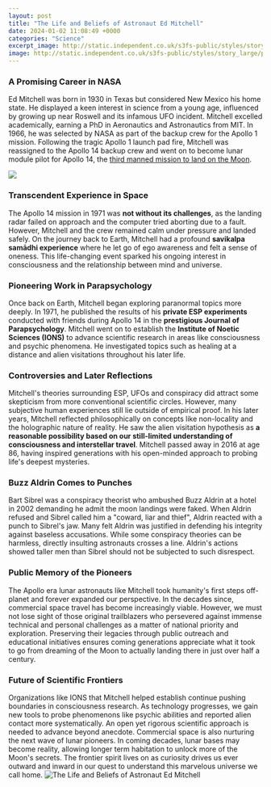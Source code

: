 ```yaml
---
layout: post
title: "The Life and Beliefs of Astronaut Ed Mitchell"
date: 2024-01-02 11:08:49 +0000
categories: "Science"
excerpt_image: http://static.independent.co.uk/s3fs-public/styles/story_large/public/thumbnails/image/2016/02/05/23/edgar-mitchell.jpg
image: http://static.independent.co.uk/s3fs-public/styles/story_large/public/thumbnails/image/2016/02/05/23/edgar-mitchell.jpg
---
```


### A Promising Career in NASA
Ed Mitchell was born in 1930 in Texas but considered New Mexico his home state. He displayed a keen interest in science from a young age, influenced by growing up near Roswell and its infamous UFO incident. Mitchell excelled academically, earning a PhD in Aeronautics and Astronautics from MIT. In 1966, he was selected by NASA as part of the backup crew for the Apollo 1 mission. Following the tragic Apollo 1 launch pad fire, Mitchell was reassigned to the Apollo 14 backup crew and went on to become lunar module pilot for Apollo 14, the [third manned mission to land on the Moon](https://store.fi.io.vn/chihuahua-sunflower-you-are-my-world-shirt-chihuahua-lovers-female-tshirt-dog-themed-gifts3549-t-shirt). 

![](http://www.spacefacts.de/bios/portraits_hi/astronauts/mitchell_edgar.jpg)
### Transcendent Experience in Space
The Apollo 14 mission in 1971 was **not without its challenges**, as the landing radar failed on approach and the computer tried aborting due to a fault. However, Mitchell and the crew remained calm under pressure and landed safely. On the journey back to Earth, Mitchell had a profound **savikalpa samādhi experience** where he let go of ego awareness and felt a sense of oneness. This life-changing event sparked his ongoing interest in consciousness and the relationship between mind and universe.
### Pioneering Work in Parapsychology 
Once back on Earth, Mitchell began exploring paranormal topics more deeply. In 1971, he published the results of his **private ESP experiments** conducted with friends during Apollo 14 in the **prestigious Journal of Parapsychology**. Mitchell went on to establish the **Institute of Noetic Sciences (IONS)** to advance scientific research in areas like consciousness and psychic phenomena. He investigated topics such as healing at a distance and alien visitations throughout his later life.
### Controversies and Later Reflections
Mitchell's theories surrounding ESP, UFOs and conspiracy did attract some skepticism from more conventional scientific circles. However, many subjective human experiences still lie outside of empirical proof. In his later years, Mitchell reflected philosophically on concepts like non-locality and the holographic nature of reality. He saw the alien visitation hypothesis as **a reasonable possibility based on our still-limited understanding of consciousness and interstellar travel**. Mitchell passed away in 2016 at age 86, having inspired generations with his open-minded approach to probing life's deepest mysteries.
### Buzz Aldrin Comes to Punches 
Bart Sibrel was a conspiracy theorist who ambushed Buzz Aldrin at a hotel in 2002 demanding he admit the moon landings were faked. When Aldrin refused and Sibrel called him a "coward, liar and thief", Aldrin reacted with a punch to Sibrel's jaw. Many felt Aldrin was justified in defending his integrity against baseless accusations. While some conspiracy theories can be harmless, directly insulting astronauts crosses a line. Aldrin's actions showed taller men than Sibrel should not be subjected to such disrespect.
### Public Memory of the Pioneers 
The Apollo era lunar astronauts like Mitchell took humanity's first steps off-planet and forever expanded our perspective. In the decades since, commercial space travel has become increasingly viable. However, we must not lose sight of those original trailblazers who persevered against immense technical and personal challenges as a matter of national priority and exploration. Preserving their legacies through public outreach and educational initiatives ensures coming generations appreciate what it took to go from dreaming of the Moon to actually landing there in just over half a century.
### Future of Scientific Frontiers
Organizations like IONS that Mitchell helped establish continue pushing boundaries in consciousness research. As technology progresses, we gain new tools to probe phenomenons like psychic abilities and reported alien contact more systematically. An open yet rigorous scientific approach is needed to advance beyond anecdote. Commercial space is also nurturing the next wave of lunar pioneers. In coming decades, lunar bases may become reality, allowing longer term habitation to unlock more of the Moon's secrets. The frontier spirit lives on as curiosity drives us ever outward and inward in our quest to understand this marvelous universe we call home.
![The Life and Beliefs of Astronaut Ed Mitchell](http://static.independent.co.uk/s3fs-public/styles/story_large/public/thumbnails/image/2016/02/05/23/edgar-mitchell.jpg)
